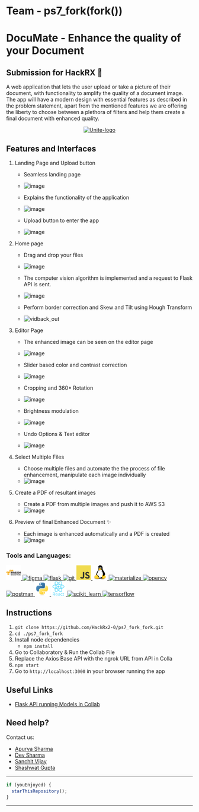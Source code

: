 # Team - ps7_fork(fork())

# DocuMate - Enhance the quality of your Document

## Submission for HackRX 🌟

A web application that lets the user upload or take a picture of
their document, with functionality to amplify the quality of a document image.
The app will have a modern design with essential features as described in the
problem statement, apart from the mentioned features we are offering the liberty
to choose between a plethora of filters and help them create a final document
with enhanced quality.

<p align="center">
<a href="https://github.com/HackRx2-0/ps7_fork_fork">
<img src="https://user-images.githubusercontent.com/59837325/126841069-eddb957a-357c-4708-a9ac-647e2fd8422b.png" alt="Unite-logo"/>
</a>
</p>

## Features and Interfaces

1. Landing Page and Upload button

   - Seamless landing page
   - ![image](#)

   - Explains the functionality of the application
   - ![image](#)

   - Upload button to enter the app
   - ![image](https://user-images.githubusercontent.com/50591491/126855932-55ca45c5-98ca-4595-8190-e2dffedf39e0.png)

2. Home page

   - Drag and drop your files
   - ![image](https://user-images.githubusercontent.com/50591491/126855927-bf8aaf1b-75e2-4d0f-ae76-2bc61adc3c25.png)

   - The computer vision algorithm is implemented and a request to Flask API is sent.
   - ![image](https://user-images.githubusercontent.com/50591491/126855931-b3bc5771-8d5c-4a27-9cbf-2090572536ba.png)

   - Perform border correction and Skew and Tilt using Hough Transform
   - ![vidback_out](https://user-images.githubusercontent.com/59837325/126844427-8dabc558-0ed4-4c4c-9ec7-8a80fea265cb.png)

3. Editor Page

   - The enhanced image can be seen on the editor page
   - ![image](https://user-images.githubusercontent.com/50591491/126855676-297b3a97-89cb-463e-9ba0-9a48b0da84d1.png)

   - Slider based color and contrast correction
   - ![image](https://user-images.githubusercontent.com/50591491/126855791-1c89beb3-efc9-4fb4-8e68-6509ffcae4b7.png)

   - Cropping and 360\* Rotation
   - ![image](https://user-images.githubusercontent.com/50591491/126855723-82152cd5-9bc4-4163-9fa1-e9ca0a7b1b15.png)

   - Brightness modulation
   - ![image](https://user-images.githubusercontent.com/50591491/126855691-49aeefea-34bc-4f90-b9ef-c989ed67bda3.png)

   - Undo Options & Text editor
   - ![image](https://user-images.githubusercontent.com/50591491/126855811-6ad80495-6af4-493d-85fc-418402ca27b5.png)

4. Select Multiple Files

   - Choose multiple files and automate the the process of file enhancement, manipulate each image individually
   - ![image](https://user-images.githubusercontent.com/50591491/126855487-a7cba542-5f50-441e-b72a-68c0fedcf8c5.png)

5. Create a PDF of resultant images

   - Create a PDF from multiple images and push it to AWS S3
   - ![image](#)

6. Preview of final Enhanced Document ✨
   - Each image is enhanced automatically and a PDF is created
   - ![image](#)

### Tools and Languages:

<p align="left"> <a href="https://aws.amazon.com" target="_blank"> <img src="https://raw.githubusercontent.com/devicons/devicon/master/icons/amazonwebservices/amazonwebservices-original-wordmark.svg" alt="aws" width="40" height="40"/> </a> <a href="https://www.figma.com/" target="_blank"> <img src="https://www.vectorlogo.zone/logos/figma/figma-icon.svg" alt="figma" width="40" height="40"/> </a> <a href="https://flask.palletsprojects.com/" target="_blank"> <img src="https://www.vectorlogo.zone/logos/pocoo_flask/pocoo_flask-icon.svg" alt="flask" width="40" height="40"/> </a> <a href="https://git-scm.com/" target="_blank"> <img src="https://www.vectorlogo.zone/logos/git-scm/git-scm-icon.svg" alt="git" width="40" height="40"/> </a> <a href="https://developer.mozilla.org/en-US/docs/Web/JavaScript" target="_blank"> <img src="https://raw.githubusercontent.com/devicons/devicon/master/icons/javascript/javascript-original.svg" alt="javascript" width="40" height="40"/> </a> <a href="https://www.linux.org/" target="_blank"> <img src="https://raw.githubusercontent.com/devicons/devicon/master/icons/linux/linux-original.svg" alt="linux" width="40" height="40"/> </a> <a href="https://materializecss.com/" target="_blank"> <img src="https://raw.githubusercontent.com/prplx/svg-logos/5585531d45d294869c4eaab4d7cf2e9c167710a9/svg/materialize.svg" alt="materialize" width="40" height="40"/> </a> <a href="https://opencv.org/" target="_blank"> <img src="https://www.vectorlogo.zone/logos/opencv/opencv-icon.svg" alt="opencv" width="40" height="40"/> </a> <a href="https://postman.com" target="_blank"> <img src="https://www.vectorlogo.zone/logos/getpostman/getpostman-icon.svg" alt="postman" width="40" height="40"/> </a> <a href="https://www.python.org" target="_blank"> <img src="https://raw.githubusercontent.com/devicons/devicon/master/icons/python/python-original.svg" alt="python" width="40" height="40"/> </a> <a href="https://reactjs.org/" target="_blank"> <img src="https://raw.githubusercontent.com/devicons/devicon/master/icons/react/react-original-wordmark.svg" alt="react" width="40" height="40"/> </a> <a href="https://scikit-learn.org/" target="_blank"> <img src="https://upload.wikimedia.org/wikipedia/commons/0/05/Scikit_learn_logo_small.svg" alt="scikit_learn" width="40" height="40"/> </a> <a href="https://www.tensorflow.org" target="_blank"> <img src="https://www.vectorlogo.zone/logos/tensorflow/tensorflow-icon.svg" alt="tensorflow" width="40" height="40"/> </a> </p>

## Instructions

1. `git clone https://github.com/HackRx2-0/ps7_fork_fork.git`
2. `cd ./ps7_fork_fork`
3. Install node dependencies
   - `npm install`
4. Go to Collaboratory & Run the Collab File
5. Replace the Axios Base API with the ngrok URL from API in Colla
6. `npm start`
7. Go to `http://localhost:3000` in your browser running the app

## Useful Links

- [Flask API running Models in Collab](#)

## Need help?

Contact us:

- [Apurva Sharma](https://www.linkedin.com/in/apurva866/)
- [Dev Sharma](https://www.linkedin.com/in/cryptus-neoxys/)
- [Sanchit Vijay](https://www.linkedin.com/in/sanchit-vijay-774432178)
- [Shashwat Gupta](https://www.linkedin.com/in/shashtag/)

---

```javascript
if (youEnjoyed) {
  starThisRepository();
}
```

---
